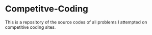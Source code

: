 # Competitve-Coding
This is a repository of the source codes of all problems I attempted on competitive coding sites.
